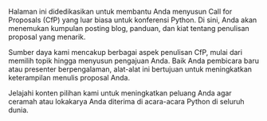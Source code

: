 Halaman ini didedikasikan untuk membantu Anda menyusun Call for Proposals (CfP) yang luar biasa untuk konferensi Python. Di sini, Anda akan menemukan kumpulan posting blog, panduan, dan kiat tentang penulisan proposal yang menarik.

Sumber daya kami mencakup berbagai aspek penulisan CfP, mulai dari memilih topik hingga menyusun pengajuan Anda. Baik Anda pembicara baru atau presenter berpengalaman, alat-alat ini bertujuan untuk meningkatkan keterampilan menulis proposal Anda.

Jelajahi konten pilihan kami untuk meningkatkan peluang Anda agar ceramah atau lokakarya Anda diterima di acara-acara Python di seluruh dunia.
